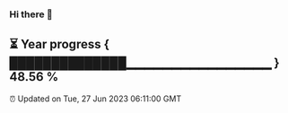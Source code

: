 ### Hi there 👋
⏳ Year progress { ██████████████▁▁▁▁▁▁▁▁▁▁▁▁▁▁▁▁ } 48.56 %
---
⏰ Updated on Tue, 27 Jun 2023 06:11:00 GMT

